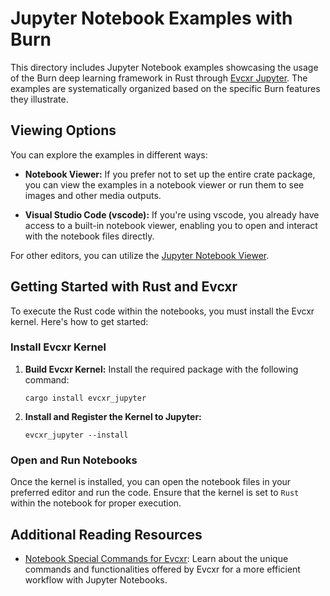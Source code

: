 # Jupyter Notebook Examples with Burn

This directory includes Jupyter Notebook examples showcasing the usage of the Burn deep learning
framework in Rust through
[Evcxr Jupyter](https://github.com/evcxr/evcxr/blob/main/evcxr_jupyter/README.md). The examples are
systematically organized based on the specific Burn features they illustrate.

## Viewing Options

You can explore the examples in different ways:

- **Notebook Viewer:** If you prefer not to set up the entire crate package, you can view the
  examples in a notebook viewer or run them to see images and other media outputs.

- **Visual Studio Code (vscode):** If you're using vscode, you already have access to a built-in
  notebook viewer, enabling you to open and interact with the notebook files directly.

For other editors, you can utilize the [Jupyter Notebook Viewer](https://nbviewer.jupyter.org/).

## Getting Started with Rust and Evcxr

To execute the Rust code within the notebooks, you must install the Evcxr kernel. Here's how to get
started:

### Install Evcxr Kernel

1. **Build Evcxr Kernel:** Install the required package with the following command:

   ```shell
   cargo install evcxr_jupyter
   ```

2. **Install and Register the Kernel to Jupyter:**
   ```shell
   evcxr_jupyter --install
   ```

### Open and Run Notebooks

Once the kernel is installed, you can open the notebook files in your preferred editor and run the
code. Ensure that the kernel is set to `Rust` within the notebook for proper execution.

## Additional Reading Resources

- [Notebook Special Commands for Evcxr](https://github.com/evcxr/evcxr/blob/main/COMMON.md): Learn
  about the unique commands and functionalities offered by Evcxr for a more efficient workflow with
  Jupyter Notebooks.

